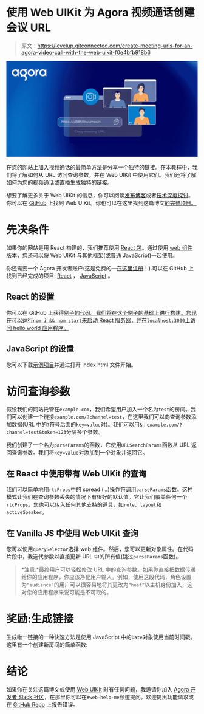 # 使用 Web UIKit 为 Agora 视频通话创建会议 URL

> 原文：<https://levelup.gitconnected.com/create-meeting-urls-for-an-agora-video-call-with-the-web-uikit-f0e4bfb918b6>

![](img/8c27b148072a78003a64f1cd275783f4.png)

在您的网站上加入视频通话的最简单方法是分享一个独特的链接。在本教程中，我们将了解如何从 URL 访问查询参数，并在 Web UIKit 中使用它们。我们还将了解如何为您的视频通话或直播生成独特的链接。

想要了解更多关于 Web UIKit 的信息，你可以阅读[发布博客](https://www.agora.io/en/blog/agora-web-uikit-add-video-calling-or-live-streaming-to-your-website-in-minutes/)或者[技术深度探讨](https://www.agora.io/en/blog/agora-web-uikit-add-video-calling-or-live-streaming-to-your-website-in-minutes/)。你可以在 [GitHub](https://github.com/AgoraIO-Community/Web-React-UIKit/) 上找到 Web UIKit。你也可以在这里找到这篇博文[的完整项目。](https://github.com/EkaanshArora/web-uikit-linkdemo)

# 先决条件

如果你的网站是用 React 构建的，我们推荐使用 [React 包](https://www.npmjs.com/package/agora-react-uikit)。通过使用 [web 组件版本](https://github.com/AgoraIO-Community/Web-React-UIKit/releases/tag/v0.0.5)，您还可以将 Web UIKit 与其他框架(或普通 JavaScript)一起使用。

你还需要一个 Agora 开发者账户(这是免费的—[在这里注册](https://sso.agora.io/en/signup?utm_source=medium&utm_medium=blog&utm_campaign=generating-urls-for-an-agora-video-call-using-the-web-uikit)！).可以在 GitHub 上找到已经完成的项目: [React](https://stackedit.io/app) ， [JavaScript](https://stackedit.io/app) 。

## React 的设置

你可以在 GitHub 上获得[例子的代码。我们将在这个例子的基础上进行构建。您现在可以运行`npm i && npm start`来启动 React 服务器，并在`localhost:3000`上访问 hello world 应用程序。](https://github.com/AgoraIO-Community/Web-React-UIKit/tree/main/example)

## JavaScript 的设置

您可以下载[示例项目](https://github.com/AgoraIO-Community/Web-React-UIKit/tree/main/web-component/public)并通过打开 index.html 文件开始。

# 访问查询参数

假设我们的网站托管在`example.com`，我们希望用户加入一个名为`test`的房间。我们可以创建一个链接`example.com/?channel=test`，在这里我们可以向查询参数添加数据(URL 中的`?`符号后面的`key=value`对)。我们可以用`&` : `example.com/?channel=test&token=123`分隔多个参数。

我们创建了一个名为`parseParams`的函数，它使用`URLSearchParams`函数从 URL 返回查询参数。我们将`key=value`对添加到一个对象并返回它。

## 在 React 中使用带有 Web UIKit 的查询

我们可以简单地用`rtcProps`中的 spread ( `…`)操作符调用`parseParams`函数。这种模式让我们在查询参数丢失的情况下有很好的默认值。它让我们覆盖任何一个`rtcProps`。您也可以传入任何其他[支持的道具](https://agoraio-community.github.io/Web-React-UIKit/interfaces/RtcPropsInterface.html)，如`role`、`layout`和`activeSpeaker`。

## 在 Vanilla JS 中使用 Web UIKit 查询

您可以使用`querySelector`选择 web 组件。然后，您可以更新对象属性。在代码片段中，我迭代参数以直接更新 URL 中的所有值(跳过`parseParams`函数)。

> *注意:*最终用户可以轻松修改 URL 中的查询参数。如果你直接把数据传递给你的应用程序，你应该净化用户输入。例如，使用这段代码，角色设置为`“audience”`的用户可以很容易地将其更改为`“host”`以主机身份加入，这对您的应用程序来说可能是不可取的。

# 奖励:生成链接

生成唯一链接的一种快速方法是使用 JavaScript 中的`Date`对象使用当前时间戳。这里有一个创建新房间的简单函数:

# 结论

如果你在关注这篇博文或使用 [Web UIKit](https://github.com/AgoraIO-Community/Web-React-UIKit/) 时有任何问题，我邀请你加入 [Agora 开发者 Slack 社区](https://agora.io/en/join-slack)，在那里你可以在`#web-help-me`频道提问。欢迎提出功能请求或在 [GitHub Repo](https://github.com/AgoraIO-Community/Web-React-UIKit/issues) 上报告错误。